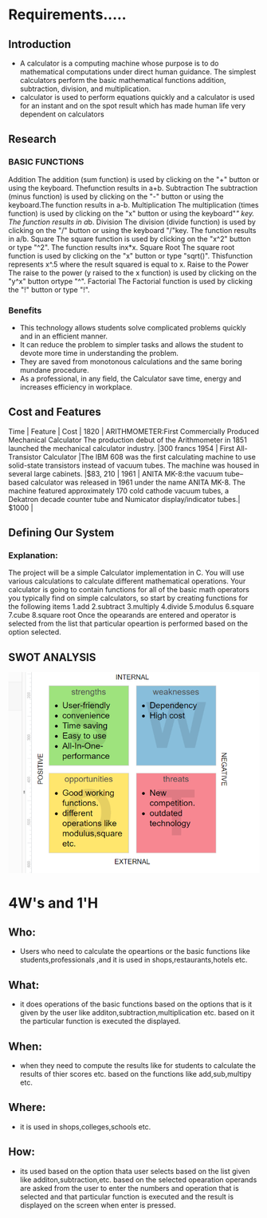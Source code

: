 # Requirements.....
## Introduction
 * A calculator is a computing machine whose purpose is to do mathematical computations under direct human guidance. The simplest calculators perform the basic mathematical functions addition, subtraction, division, and multiplication.
 * calculator is used to perform equations quickly and a calculator is used for an instant and on the spot result which has made human life very dependent on calculators
## Research
### BASIC FUNCTIONS
Addition
 The addition (sum function) is used by clicking on the "+" button or using the keyboard. Thefunction results in a+b.
Subtraction
 The subtraction (minus function) is used by clicking on the "-" button or using the keyboard.The function results in a-b.
Multiplication
 The multiplication (times function) is used by clicking on the "x" button or using the keyboard"*" key. The function results in a*b.
Division
 The division (divide function) is used by clicking on the "/" button or using the keyboard "/"key. The function results in a/b.
Square
 The square function is used by clicking on the "x^2" button or type "^2". The function results inx*x.
Square Root
 The square root function is used by clicking on the "x" button or type "sqrt()". Thisfunction represents x^.5 where the result squared is equal to x.
Raise to the Power
The raise to the power (y raised to the x function) is used by clicking on the "y^x" button ortype "^".
Factorial
 The Factorial function is used by clicking the "!" button or type "!".

### Benefits
 * This technology allows students solve complicated problems quickly and in an efficient manner. 
 * It can reduce the problem to simpler tasks and allows the student to devote more time in understanding the problem.
 * They are saved from monotonous calculations and the same boring mundane procedure.
 * As a professional, in any field, the Calculator save time, energy and increases efficiency in workplace.

## Cost and Features
Time | Feature | Cost | 
1820 | ARITHMOMETER:First Commercially Produced Mechanical Calculator The production debut of the Arithmometer in 1851 launched the mechanical calculator industry. |300 francs 
1954 | First All-Transistor Calculator |The IBM 608 was the first calculating machine to use solid-state transistors instead of vacuum tubes. The machine was housed in several large cabinets. |$83, 210 |
1961 | ANITA MK-8:the vacuum tube–based calculator was released in 1961 under the name ANITA MK-8. The machine featured approximately 170 cold cathode vacuum tubes, a Dekatron decade counter tube and Numicator display/indicator tubes.| $1000 |

## Defining Our System
### Explanation:
The project will be a simple Calculator implementation in C. You will use various calculations to calculate different mathematical operations. 
Your calculator is going to contain functions for all of the basic math operators you typically find on simple calculators, so start by creating functions for the following items
1.add
2.subtract
3.multiply
4.divide
5.modulus
6.square
7.cube
8.square root
Once the opearands are entered and operator is selected from the list that particular opeartion is performed based on the option selected.
## SWOT ANALYSIS
![SWOT Analysis](https://github.com/295557/Mini_Project/blob/main/1_Requirements/SWOT.png)

# 4W&#39;s and 1&#39;H

## Who:
* Users who need to calculate the opeartions or the basic functions like  students,professionals ,and it is used in shops,restaurants,hotels etc.

## What:
* it does operations of the basic functions based on the options that is it given by the user like additon,subtraction,multiplication etc. based on it the particular function is executed the displayed.

## When:
* when they need to compute the results like for students to calculate the results of thier scores etc. based on the functions like add,sub,multipy etc.
## Where:
* it is used in shops,colleges,schools etc.
## How:
* its used based on the option thata user selects based on the list given like additon,subtraction,etc. based on the selected opearation operands are asked from the user to enter the numbers and operation that is selected and that particular function is executed and the result is displayed on the screen when enter is pressed.

